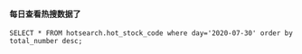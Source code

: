 #### 每日查看热搜数据了  

``` text
SELECT * FROM hotsearch.hot_stock_code where day='2020-07-30' order by total_number desc;
```
